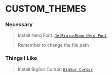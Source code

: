 # CUSTOM_THEMES

### Necessary
> Install Nerd Font: [`JetBrainsMono Nerd Font`](https://drive.google.com/file/d/1G5Ee6Pqr80bf7SnpKziaUt5Bp1V37s5A/view?usp=sharing)

> Remember to change the file path

### Things I Like
> Install BigSur Cursor: [`BigSur Cursor`](https://drive.google.com/file/d/1jtKxIwZqpn3Jcq1RTOWetOjnN-QJcJMd/view?usp=sharing)
